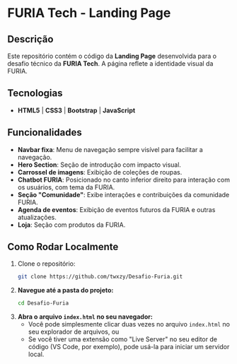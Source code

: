 # FURIA Tech - Landing Page

## Descrição

Este repositório contém o código da **Landing Page** desenvolvida para o desafio técnico da **FURIA Tech**. A página reflete a identidade visual da FURIA.

## Tecnologias

- **HTML5** | **CSS3** | **Bootstrap** | **JavaScript**

## Funcionalidades

- **Navbar fixa**: Menu de navegação sempre visível para facilitar a navegação.
- **Hero Section**: Seção de introdução com impacto visual.
- **Carrossel de imagens**: Exibição de coleções de roupas.
- **Chatbot FURIA**: Posicionado no canto inferior direito para interação com os usuários, com tema da FURIA.
- **Seção "Comunidade"**: Exibe interações e contribuições da comunidade FURIA.
- **Agenda de eventos**: Exibição de eventos futuros da FURIA e outras atualizações.
- **Loja**: Seção com produtos da FURIA.

## Como Rodar Localmente

1.  Clone o repositório:
    ```bash
    git clone https://github.com/twxzy/Desafio-Furia.git
    ```
2.  **Navegue até a pasta do projeto:**
    ```bash
    cd Desafio-Furia
    ```
3.  **Abra o arquivo `index.html` no seu navegador:**
    * Você pode simplesmente clicar duas vezes no arquivo `index.html` no seu explorador de arquivos, ou
    * Se você tiver uma extensão como "Live Server" no seu editor de código (VS Code, por exemplo), pode usá-la para iniciar um servidor local.

